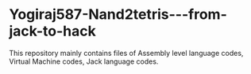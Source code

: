 # Yogiraj587-Nand2tetris---from-jack-to-hack

This repository mainly contains files of Assembly level language codes, Virtual Machine codes, Jack language codes. 
